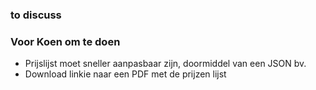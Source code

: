 ### to discuss

### Voor Koen om te doen
- Prijslijst moet sneller aanpasbaar zijn, doormiddel van een JSON bv.
- Download linkie naar een PDF met de prijzen lijst


